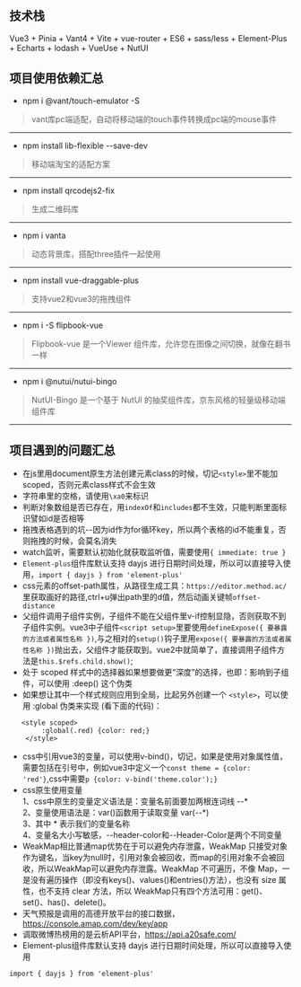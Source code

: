 <!--
 * @Author: 李一 yi_li_neu@neusoft.com
 * @Date: 2023-11-27 09:02:31
 * @LastEditors: 李一 375987927@qq.com
 * @LastEditTime: 2024-01-22 11:41:34
 * @FilePath: \year-report\README.md
 * @Description: 笔记汇总
-->
## 技术栈
Vue3 + Pinia + Vant4 + Vite + vue-router + ES6 + sass/less + Element-Plus + Echarts + lodash + VueUse + NutUI

## 项目使用依赖汇总
- npm i @vant/touch-emulator -S
> vant库pc端适配，自动将移动端的touch事件转换成pc端的mouse事件

***

- npm install lib-flexible --save-dev
> 移动端淘宝的适配方案

***

- npm install qrcodejs2-fix
> 生成二维码库

***

- npm i vanta
> 动态背景库，搭配three插件一起使用

***

- npm install vue-draggable-plus
> 支持vue2和vue3的拖拽组件

***

- npm i -S flipbook-vue
> Flipbook-vue 是一个Viewer 组件库，允许您在图像之间切换，就像在翻书一样

***

- npm i @nutui/nutui-bingo
> NutUI-Bingo 是一个基于 NutUI 的抽奖组件库，京东风格的轻量级移动端组件库

***

## 项目遇到的问题汇总
- 在js里用document原生方法创建元素class的时候，切记`<style>`里不能加scoped，否则元素class样式不会生效
- 字符串里的空格，请使用`\xa0`来标识
- 判断对象数组是否已存在，用`indexOf`和`includes`都不生效，只能判断里面标识譬如id是否相等
- 拖拽表格遇到的坑--因为id作为for循环key，所以两个表格的id不能重复，否则拖拽的时候，会莫名消失
- watch监听，需要默认初始化就获取监听值，需要使用`{ immediate: true }`
- `Element-plus`组件库默认支持 dayjs 进行日期时间处理，所以可以直接导入使用，`import { dayjs } from 'element-plus'`
- css元素的offset-path属性，从路径生成工具：`https://editor.method.ac/`里获取画好的路径,ctrl+u弹出path里的d值，然后动画关键帧`offset-distance`
- 父组件调用子组件实例，子组件不能在父组件里v-if控制显隐，否则获取不到子组件实例。vue3中子组件`<script setup>`里要使用`defineExpose({ 要暴露的方法或者属性名称 })`,与之相对的`setup()`钩子里用`expose({ 要暴露的方法或者属性名称 })`抛出去，父组件才能获取到。vue2中就简单了，直接调用子组件方法是`this.$refs.child.show()`;
- 处于 scoped 样式中的选择器如果想要做更“深度”的选择，也即：影响到子组件，可以使用 :deep() 这个伪类
- 如果想让其中一个样式规则应用到全局，比起另外创建一个 `<style>`，可以使用 :global 伪类来实现 (看下面的代码)： 
``` 
   <style scoped>
        :global(.red) {color: red;}
    </style>
```
- css中引用vue3的变量，可以使用v-bind()，切记，如果是使用对象属性值，需要包括在引号中，例如vue3中定义一个`const theme = {color: 'red'}`,css中需要`p {color: v-bind('theme.color');}`
- css原生使用变量   
    1、css中原生的变量定义语法是：变量名前面要加两根连词线 --*  
    2、变量使用语法是：var()函数用于读取变量 var(--*)   
    3、其中 * 表示我们的变量名称    
    4、变量名大小写敏感，--header-color和--Header-Color是两个不同变量   
- WeakMap相比普通map优势在于可以避免内存泄露，WeakMap 只接受对象作为键名，当key为null时，引用对象会被回收，而map的引用对象不会被回收，所以WeakMap可以避免内存泄露。WeakMap 不可遍历，不像 Map，一是没有遍历操作（即没有keys()、values()和entries()方法），也没有 size 属性，也不支持 clear 方法，所以 WeakMap只有四个方法可用：get()、set()、has()、delete()。
- 天气预报是调用的高德开放平台的接口数据，https://console.amap.com/dev/key/app
- 调取微博热榜用的是云析API平台，https://api.a20safe.com/
- Element-plus组件库默认支持 dayjs 进行日期时间处理，所以可以直接导入使用
```
import { dayjs } from 'element-plus'
```